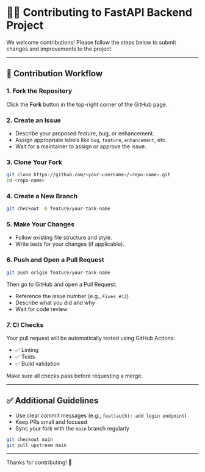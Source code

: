 # 🧑‍💻 Contributing to FastAPI Backend Project

We welcome contributions! Please follow the steps below to submit changes and improvements to the project.

---

## 📌 Contribution Workflow

### 1. Fork the Repository

Click the **Fork** button in the top-right corner of the GitHub page.

### 2. Create an Issue

- Describe your proposed feature, bug, or enhancement.
- Assign appropriate labels like `bug`, `feature`, `enhancement`, etc.
- Wait for a maintainer to assign or approve the issue.

### 3. Clone Your Fork

```bash
git clone https://github.com/<your-username>/<repo-name>.git
cd <repo-name>
```

### 4. Create a New Branch

```bash
git checkout -b feature/your-task-name
```

### 5. Make Your Changes

- Follow existing file structure and style.
- Write tests for your changes (if applicable).

### 6. Push and Open a Pull Request

```bash
git push origin feature/your-task-name
```

Then go to GitHub and open a Pull Request:

- Reference the issue number (e.g., `Fixes #12`)
- Describe what you did and why
- Wait for code review

### 7. CI Checks

Your pull request will be automatically tested using GitHub Actions:

- ✅ Linting
- ✅ Tests
- ✅ Build validation

Make sure all checks pass before requesting a merge.

---

## ✅ Additional Guidelines

- Use clear commit messages (e.g., `feat(auth): add login endpoint`)
- Keep PRs small and focused
- Sync your fork with the `main` branch regularly

```bash
git checkout main
git pull upstream main
```

---

Thanks for contributing! 🚀

```

```
